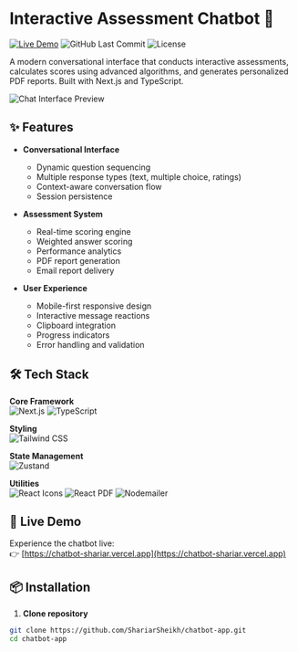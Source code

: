 # Interactive Assessment Chatbot 🤖

[![Live Demo](https://img.shields.io/badge/Live%20Demo-Chat%20Now-blue?style=for-the-badge&logo=vercel)](https://chatbot-shariar.vercel.app)
![GitHub Last Commit](https://img.shields.io/github/last-commit/ShariarSheikh/chatbot-app?style=for-the-badge)
![License](https://img.shields.io/github/license/ShariarSheikh/chatbot-app?style=for-the-badge)

A modern conversational interface that conducts interactive assessments, calculates scores using advanced algorithms, and generates personalized PDF reports. Built with Next.js and TypeScript.

![Chat Interface Preview](https://i.ibb.co.com/7FZrwwS/Screenshot-from-2025-03-29-14-16-44.png)

## ✨ Features

- **Conversational Interface**

  - Dynamic question sequencing
  - Multiple response types (text, multiple choice, ratings)
  - Context-aware conversation flow
  - Session persistence

- **Assessment System**

  - Real-time scoring engine
  - Weighted answer scoring
  - Performance analytics
  - PDF report generation
  - Email report delivery

- **User Experience**
  - Mobile-first responsive design
  - Interactive message reactions
  - Clipboard integration
  - Progress indicators
  - Error handling and validation

## 🛠 Tech Stack

**Core Framework**  
![Next.js](https://img.shields.io/badge/Next.js-000000?style=for-the-badge&logo=nextdotjs&logoColor=white)
![TypeScript](https://img.shields.io/badge/TypeScript-3178C6?style=for-the-badge&logo=typescript&logoColor=white)

**Styling**  
![Tailwind CSS](https://img.shields.io/badge/Tailwind_CSS-06B6D4?style=for-the-badge&logo=tailwind-css&logoColor=white)

**State Management**  
![Zustand](https://img.shields.io/badge/Zustand-764ABC?style=for-the-badge&logo=redux&logoColor=white)

**Utilities**  
![React Icons](https://img.shields.io/badge/React_Icons-61DAFB?style=for-the-badge&logo=react&logoColor=white)
![React PDF](https://img.shields.io/badge/React_PDF-61DAFB?style=for-the-badge&logo=react&logoColor=white)
![Nodemailer](https://img.shields.io/badge/Nodemailer-339933?style=for-the-badge&logo=nodemailer&logoColor=white)

## 🚀 Live Demo

Experience the chatbot live:  
👉 [https://chatbot-shariar.vercel.app](https://chatbot-shariar.vercel.app)

## 📦 Installation

1. **Clone repository**

```bash
git clone https://github.com/ShariarSheikh/chatbot-app.git
cd chatbot-app
```
